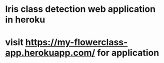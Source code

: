 # Iris class detection web application in heroku 

# visit https://my-flowerclass-app.herokuapp.com/ for application 
